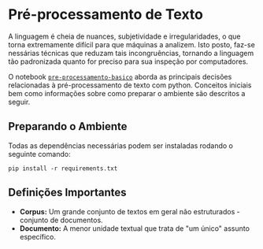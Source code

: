 # Pré-processamento de Texto

A linguagem é cheia de nuances, subjetividade e irregularidades, o que torna extremamente difícil para que máquinas a analizem. Isto posto, faz-se nessárias técnicas que reduzam tais incongruências, tornando a linguagem tão padronizada quanto for preciso para sua inspeção por computadores.

O notebook [`pre-processamento-basico`]() aborda as principais decisões relacionadas à pré-processamento de texto com python. Conceitos iniciais bem como informações sobre como preparar o ambiente são descritos a seguir.

## Preparando o Ambiente

Todas as dependências necessárias podem ser instaladas rodando o seguinte comando:

```
pip install -r requirements.txt
```

## Definições Importantes

- **Corpus:** Um grande conjunto de textos em geral não estruturados - conjunto de documentos.
- **Documento:** A menor unidade textual que trata de "um único" assunto específico.
